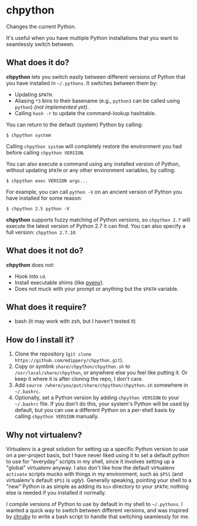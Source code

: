 # chpython

Changes the current Python.

It's useful when you have multiple Python installations that you want to
seamlessly switch between.

## What does it do?

**chpython** lets you switch easily between different versions of Python that
you have installed in `~/.pythons`. It switches between them by:

* Updating `$PATH`.
* Aliasing `*3` bins to their basename (e.g., `python3` can be called using
  `python`) _(not implemented yet)_.
* Calling `hash -r` to update the command-lookup hashtable.

You can return to the default (system) Python by calling:

    $ chpython system

Calling `chpython system` will completely restore the environment you had
before calling `chpython VERSION`.

You can also execute a command using any installed version of Python, without
updating `$PATH` or any other environment variables, by calling:

    $ chpython exec VERSION args...

For example, you can call `python -V` on an ancient version of Python you have
installed for some reason:

    $ chpython 2.5 python -V

**chpython** supports fuzzy matching of Python versions, so `chpython 2.7`
will execute the latest version of Python 2.7 it can find. You can also
specify a full version: `chpython 2.7.10`.

## What does it not do?

**chpython** does not:

* Hook into `cd`.
* Install executable shims (like [pyenv]).
* Does not muck with your prompt or anything but the `$PATH` variable.

## What does it require?

* bash (it may work with zsh, but I haven't tested it)

## How do I install it?

1. Clone the repository (`git clone
   https://github.com/mdippery/chpython.git`).
2. Copy or symlink `share/chpython/chpython.sh` to
   `/usr/local/share/chpython`, or anywhere else you feel like putting it. Or
   keep it where it is after cloning the repo, I don't care.
3. Add `source /where/you/put/share/chpython/chpython.sh` somewhere in
   `~/.bashrc`.
4. Optionally, set a Python version by adding `chpython VERSION` to your
   `~/.bashrc` file. If you don't do this, your system's Python will be used
   by default, but you can use a different Python on a per-shell basis by
   calling `chpython VERSION` manually.

## Why not virtualenv?

Virtualenv is a great solution for setting up a specific Python version to use
on a per-project basis, but I have never liked using it to set a default
python to use for "everyday" scripts in my shell, since it involves setting up
a "global" virtualenv anyway.  I also don't like how the default virtualenv
`activate` scripts mucks with things in my environment, such as `$PS1` (and
virtualenv's default `$PS1` is _ugly_). Generally speaking, pointing your
shell to a "new" Python is as simple as adding its `bin` directory to your
`$PATH`; nothing else is needed if you installed it normally.

I compile versions of Python to use by default in my shell to `~/.pythons`. I
wanted a quick way to switch between different versions, and was inspired by
[chruby] to write a bash script to handle that switching seamlessly for me.

  [chruby]: https://github.com/postmodern/chruby
  [pyenv]:  https://github.com/yyuu/pyenv
